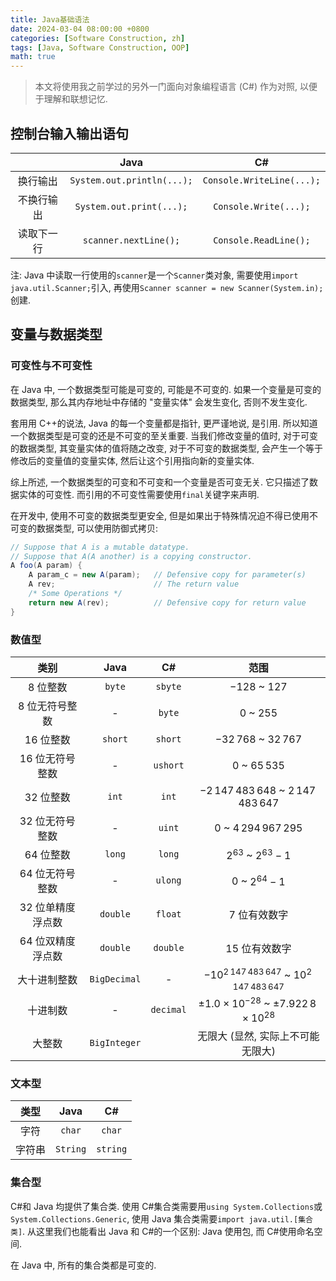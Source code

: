 ```yaml
---
title: Java基础语法
date: 2024-03-04 08:00:00 +0800
categories: [Software Construction, zh]
tags: [Java, Software Construction, OOP]
math: true
---
```


> 本文将使用我之前学过的另外一门面向对象编程语言 (C#) 作为对照, 以便于理解和联想记忆.

## 控制台输入输出语句

|            |            Java            |            C#             |
| :--------: | :------------------------: | :-----------------------: |
|  换行输出  | `System.out.println(...);` | `Console.WriteLine(...);` |
| 不换行输出 |  `System.out.print(...);`  |   `Console.Write(...);`   |
| 读取下一行 |   `scanner.nextLine();`    |   `Console.ReadLine();`   |

注: Java 中读取一行使用的`scanner`是一个`Scanner`类对象, 需要使用`import java.util.Scanner;`引入, 再使用`Scanner scanner = new Scanner(System.in);`创建.

## 变量与数据类型

### 可变性与不可变性

在 Java 中, 一个数据类型可能是可变的, 可能是不可变的. 如果一个变量是可变的数据类型, 那么其内存地址中存储的 "变量实体" 会发生变化, 否则不发生变化.

套用用 C++的说法, Java 的每一个变量都是指针, 更严谨地说, 是引用. 所以知道一个数据类型是可变的还是不可变的至关重要. 当我们修改变量的值时, 对于可变的数据类型, 其变量实体的值将随之改变, 对于不可变的数据类型, 会产生一个等于修改后的变量值的变量实体, 然后让这个引用指向新的变量实体.

综上所述, 一个数据类型的可变和不可变和一个变量是否可变无关. 它只描述了数据实体的可变性. 而引用的不可变性需要使用`final`关键字来声明.

在开发中, 使用不可变的数据类型更安全, 但是如果出于特殊情况迫不得已使用不可变的数据类型, 可以使用防御式拷贝:

```java
// Suppose that A is a mutable datatype.
// Suppose that A(A another) is a copying constructor.
A foo(A param) {
    A param_c = new A(param);   // Defensive copy for parameter(s)
    A rev;                      // The return value
    /* Some Operations */
    return new A(rev);          // Defensive copy for return value
}
```

### 数值型

|       类别        |     Java     |    C#     |                           范围                            |
| :---------------: | :----------: | :-------: | :-------------------------------------------------------: |
|     8 位整数      |    `byte`    |  `sbyte`  |                      $-128$ ~ $127$                       |
|  8 位无符号整数   |      -       |  `byte`   |                        $0$ ~ $255$                        |
|     16 位整数     |   `short`    |  `short`  |                  $-32\,768$ ~ $32\,767$                   |
|  16 位无符号整数  |      -       | `ushort`  |                      $0$ ~ $65\,535$                      |
|     32 位整数     |    `int`     |   `int`   |         $-2\,147\,483\,648$ ~ $2\,147\,483\,647$          |
|  32 位无符号整数  |      -       |  `uint`   |                 $0$ ~ $4\,294\,967\,295$                  |
|     64 位整数     |    `long`    |  `long`   |                  $2^{63}$ ~ $2^{63} - 1$                  |
|  64 位无符号整数  |      -       |  `ulong`  |                    $0$ ~ $2^{64} - 1$                     |
| 32 位单精度浮点数 |   `double`   |  `float`  |                       7 位有效数字                        |
| 64 位双精度浮点数 |   `double`   | `double`  |                       15 位有效数字                       |
|   大十进制整数    | `BigDecimal` |     -     |    $-10^{2\,147\,483\,647}$ ~ $10^{2\,147\,483\,647}$     |
|     十进制数      |      -       | `decimal` | $\pm 1.0 \times 10^{-28}$ ~ $\pm 7.922\,8 \times 10^{28}$ |
|      大整数       | `BigInteger` |           |             无限大 (显然, 实际上不可能无限大)             |

### 文本型

|  类型  |   Java   |    C#    |
| :----: | :------: | :------: |
|  字符  |  `char`  |  `char`  |
| 字符串 | `String` | `string` |

### 集合型

C#和 Java 均提供了集合类. 使用 C#集合类需要用`using System.Collections`或`System.Collections.Generic`, 使用 Java 集合类需要`import java.util.[集合类]`. 从这里我们也能看出 Java 和 C#的一个区别: Java 使用包, 而 C#使用命名空间.

在 Java 中, 所有的集合类都是可变的.
